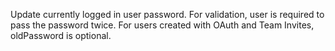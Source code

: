 Update currently logged in user password. For validation, user is required to pass the password twice. For users created with OAuth and Team Invites, oldPassword is optional.